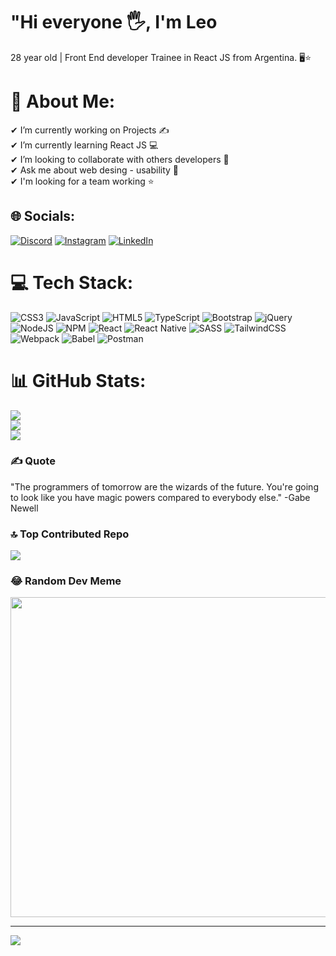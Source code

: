 <h1>"Hi everyone 🖐, I'm Leo</h1>
28 year old | Front End developer Trainee in React JS from Argentina. 🖥⭐

# 💫 About Me:
✔ I’m currently working on Projects ✍<br>✔ I’m currently learning React JS 💻<br>✔ I’m looking to collaborate with others developers 🤝<br>✔ Ask me about  web desing - usability 💬 <br>✔ I'm looking for a team working ⭐<br>


## 🌐 Socials:
[![Discord](https://img.shields.io/badge/Discord-%237289DA.svg?logo=discord&logoColor=white)](https://discord.gg/LeonardoLezcano#1832) [![Instagram](https://img.shields.io/badge/Instagram-%23E4405F.svg?logo=Instagram&logoColor=white)](https://instagram.com/Leonardo_Lezca) [![LinkedIn](https://img.shields.io/badge/LinkedIn-%230077B5.svg?logo=linkedin&logoColor=white)](https://www.linkedin.com/in/leonardo-lezcano-3a729ab7/) 

# 💻 Tech Stack:
![CSS3](https://img.shields.io/badge/css3-%231572B6.svg?style=for-the-badge&logo=css3&logoColor=white) ![JavaScript](https://img.shields.io/badge/javascript-%23323330.svg?style=for-the-badge&logo=javascript&logoColor=%23F7DF1E) ![HTML5](https://img.shields.io/badge/html5-%23E34F26.svg?style=for-the-badge&logo=html5&logoColor=white) ![TypeScript](https://img.shields.io/badge/typescript-%23007ACC.svg?style=for-the-badge&logo=typescript&logoColor=white) ![Bootstrap](https://img.shields.io/badge/bootstrap-%23563D7C.svg?style=for-the-badge&logo=bootstrap&logoColor=white) ![jQuery](https://img.shields.io/badge/jquery-%230769AD.svg?style=for-the-badge&logo=jquery&logoColor=white) ![NodeJS](https://img.shields.io/badge/node.js-6DA55F?style=for-the-badge&logo=node.js&logoColor=white) ![NPM](https://img.shields.io/badge/NPM-%23000000.svg?style=for-the-badge&logo=npm&logoColor=white) ![React](https://img.shields.io/badge/react-%2320232a.svg?style=for-the-badge&logo=react&logoColor=%2361DAFB) ![React Native](https://img.shields.io/badge/react_native-%2320232a.svg?style=for-the-badge&logo=react&logoColor=%2361DAFB) ![SASS](https://img.shields.io/badge/SASS-hotpink.svg?style=for-the-badge&logo=SASS&logoColor=white) ![TailwindCSS](https://img.shields.io/badge/tailwindcss-%2338B2AC.svg?style=for-the-badge&logo=tailwind-css&logoColor=white) ![Webpack](https://img.shields.io/badge/webpack-%238DD6F9.svg?style=for-the-badge&logo=webpack&logoColor=black) ![Babel](https://img.shields.io/badge/Babel-F9DC3e?style=for-the-badge&logo=babel&logoColor=black) ![Postman](https://img.shields.io/badge/Postman-FF6C37?style=for-the-badge&logo=postman&logoColor=white)
# 📊 GitHub Stats:
![](https://github-readme-stats.vercel.app/api?username=LeonardoLezcano&theme=monokai&hide_border=false&include_all_commits=false&count_private=false)<br/>
![](https://github-readme-streak-stats.herokuapp.com/?user=LeonardoLezcano&theme=monokai&hide_border=false)<br/>
![](https://github-readme-stats.vercel.app/api/top-langs/?username=LeonardoLezcano&theme=monokai&hide_border=false&include_all_commits=false&count_private=false&layout=compact)

### ✍️ Quote
<p>"The programmers of tomorrow are the wizards of the future. You're going to look like you have magic powers compared to everybody else." -Gabe Newell</p>

### 🔝 Top Contributed Repo
![](https://github-contributor-stats.vercel.app/api?username=LeonardoLezcano&limit=5&theme=monokai&combine_all_yearly_contributions=true)

### 😂 Random Dev Meme
<img src="https://preview.redd.it/ku1neu504sh01.jpg?width=1080&crop=smart&auto=webp&v=enabled&s=bb4bf2000ab358113a46745b63d958b6f352cbed" width="512px"/>

---
[![](https://visitcount.itsvg.in/api?id=LeonardoLezcano&icon=0&color=0)](https://visitcount.itsvg.in)

